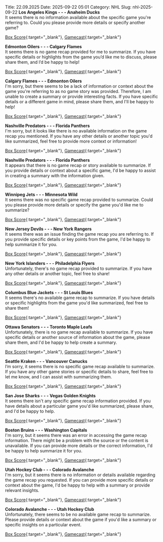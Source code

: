 Title: 22.09.2025
Date: 2025-09-22 05:01
Category: NHL 
Slug: nhl-2025-09-22 
**Los Angeles Kings - - - Anaheim Ducks**  
It seems there is no information available about the specific game you're referring to. Could you please provide more details or specify another game? 

[Box Score](/gamecenter/ana-vs-lak/2025/09/21/2025010001){:target="_blank"}, [Gamecast](https://www.nhl.com/news/anaheim-ducks-los-angeles-kings-game-recap-september-21){:target="_blank"}<br>

**Edmonton Oilers - - - Calgary Flames**  
It seems there is no game recap provided for me to summarize. If you have specific details or highlights from the game you’d like me to discuss, please share them, and I’d be happy to help! 

[Box Score](/gamecenter/cgy-vs-edm/2025/09/21/2025010002){:target="_blank"}, [Gamecast](https://www.nhl.com/news/calgary-flames-edmonton-oilers-game-recap-september-21){:target="_blank"}<br>

**Calgary Flames - - - Edmonton Oilers**  
I'm sorry, but there seems to be a lack of information or context about the game you're referring to as no game story was provided. Therefore, I am unable to create a summary or provide interesting facts. If you have specific details or a different game in mind, please share them, and I'll be happy to help! 

[Box Score](/gamecenter/edm-vs-cgy/2025/09/21/2025010003){:target="_blank"}, [Gamecast](https://www.nhl.com/news/edmonton-oilers-calgary-flames-game-recap-september-21){:target="_blank"}<br>

**Nashville Predators - - - Florida Panthers**  
I'm sorry, but it looks like there is no available information on the game recap you mentioned. If you have any other details or another topic you'd like summarized, feel free to provide more context or information! 

[Box Score](/gamecenter/fla-vs-nsh/2025/09/21/2025010004){:target="_blank"}, [Gamecast](https://www.nhl.com/news/florida-panthers-nashville-predators-game-recap-september-21){:target="_blank"}<br>

**Nashville Predators - - - Florida Panthers**  
It appears that there is no game recap or story available to summarize. If you provide details or context about a specific game, I'd be happy to assist in creating a summary with the information given. 

[Box Score](/gamecenter/fla-vs-nsh/2025/09/21/2025010005){:target="_blank"}, [Gamecast](https://www.nhl.com/news/florida-panthers-nashville-predators-game-recap-september-21){:target="_blank"}<br>

**Winnipeg Jets - - - Minnesota Wild**  
It seems there was no specific game recap provided to summarize. Could you please provide more details or specify the game you'd like me to summarize? 

[Box Score](/gamecenter/min-vs-wpg/2025/09/21/2025010006){:target="_blank"}, [Gamecast](https://www.nhl.com/news/minnesota-wild-winnipeg-jets-game-recap-september-21){:target="_blank"}<br>

**New Jersey Devils - - - New York Rangers**  
It seems there was an issue finding the game recap you are referring to. If you provide specific details or key points from the game, I'd be happy to help summarize it for you. 

[Box Score](/gamecenter/nyr-vs-njd/2025/09/21/2025010007){:target="_blank"}, [Gamecast](https://www.nhl.com/news/new-york-rangers-new-jersey-devils-game-recap-september-21){:target="_blank"}<br>

**New York Islanders - - - Philadelphia Flyers**  
Unfortunately, there's no game recap provided to summarize. If you have any other details or another topic, feel free to share! 

[Box Score](/gamecenter/phi-vs-nyi/2025/09/21/2025010008){:target="_blank"}, [Gamecast](https://www.nhl.com/news/philadelphia-flyers-new-york-islanders-game-recap-september-21){:target="_blank"}<br>

**Columbus Blue Jackets - - - St Louis Blues**  
It seems there's no available game recap to summarize. If you have details or specific highlights from the game you'd like summarized, feel free to share them! 

[Box Score](/gamecenter/stl-vs-cbj/2025/09/21/2025010009){:target="_blank"}, [Gamecast](https://www.nhl.com/news/st-louis-blues-columbus-blue-jackets-game-recap-september-21){:target="_blank"}<br>

**Ottawa Senators - - - Toronto Maple Leafs**  
Unfortunately, there is no game recap available to summarize. If you have specific details or another source of information about the game, please share them, and I'd be happy to help create a summary. 

[Box Score](/gamecenter/tor-vs-ott/2025/09/21/2025010010){:target="_blank"}, [Gamecast](https://www.nhl.com/news/toronto-maple-leafs-ottawa-senators-game-recap-september-21){:target="_blank"}<br>

**Seattle Kraken - - - Vancouver Canucks**  
I’m sorry, it seems there is no specific game recap available to summarize. If you have any other game stories or specific details to share, feel free to let me know, and I can assist with summarizing them. 

[Box Score](/gamecenter/van-vs-sea/2025/09/21/2025010011){:target="_blank"}, [Gamecast](https://www.nhl.com/news/vancouver-canucks-seattle-kraken-game-recap-september-21){:target="_blank"}<br>

**San Jose Sharks - - - Vegas Golden Knights**  
It seems there isn't any specific game recap information provided. If you have details about a particular game you'd like summarized, please share, and I'd be happy to help. 

[Box Score](/gamecenter/vgk-vs-sjs/2025/09/21/2025010012){:target="_blank"}, [Gamecast](https://www.nhl.com/news/vegas-golden-knights-san-jose-sharks-game-recap-september-21){:target="_blank"}<br>

**Boston Bruins - - - Washington Capitals**  
I'm sorry, but it seems there was an error in accessing the game recap information. There might be a problem with the source or the content is unavailable. If you can provide more details or the correct information, I'd be happy to help summarize it for you. 

[Box Score](/gamecenter/wsh-vs-bos/2025/09/21/2025010013){:target="_blank"}, [Gamecast](https://www.nhl.com/news/washington-capitals-boston-bruins-game-recap-september-21){:target="_blank"}<br>

**Utah Hockey Club - - - Colorado Avalanche**  
I'm sorry, but it seems there is no information or details available regarding the game recap you requested. If you can provide more specific details or context about the game, I'd be happy to help with a summary or provide relevant insights. 

[Box Score](/gamecenter/col-vs-uta/2025/09/21/2025010103){:target="_blank"}, [Gamecast](https://www.nhl.com/news/colorado-avalanche-utah-hockey-club-game-recap-september-21){:target="_blank"}<br>

**Colorado Avalanche - - - Utah Hockey Club**  
Unfortunately, there seems to be no available game recap to summarize. Please provide details or context about the game if you'd like a summary or specific insights on a particular event. 

[Box Score](/gamecenter/uta-vs-col/2025/09/21/2025010104){:target="_blank"}, [Gamecast](https://www.nhl.com/news/utah-hockey-club-colorado-avalanche-game-recap-september-21){:target="_blank"}<br>


